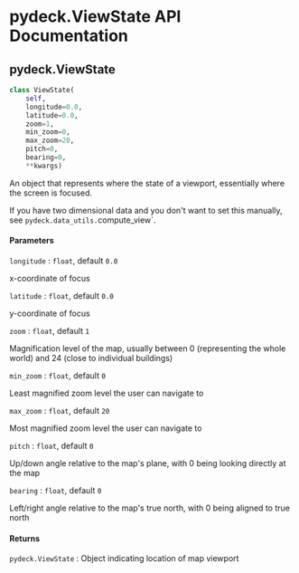 pydeck.ViewState API Documentation
=======

## pydeck.ViewState

```python
class ViewState(
    self,
    longitude=0.0,
    latitude=0.0,
    zoom=1,
    min_zoom=0,
    max_zoom=20,
    pitch=0,
    bearing=0,
    **kwargs)
```

An object that represents where the state of a viewport, essentially where the screen is focused.

If you have two dimensional data and you don't want to set this manually, see `pydeck.data_utils.`compute_view`.

#### Parameters

`longitude` : `float`, default `0.0`

x-coordinate of focus

`latitude` : `float`, default `0.0`

y-coordinate of focus

`zoom` : `float`, default `1`

Magnification level of the map, usually between 0 (representing the whole world) and 24 (close to individual buildings)

`min_zoom` : `float`, default `0`

Least magnified zoom level the user can navigate to

`max_zoom` : `float`, default `20`

Most magnified zoom level the user can navigate to

`pitch` : `float`, default `0`

Up/down angle relative to the map's plane, with 0 being looking directly at the map

`bearing` : `float`, default `0`

Left/right angle relative to the map's true north, with 0 being aligned to true north

#### Returns

`pydeck.ViewState` : Object indicating location of map viewport
